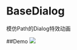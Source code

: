 # BaseDialog
模仿Path的Dialog特效动画

##Demo
![](https://github.com/xfmax/BaseDialog/blob/master/gif/show.gif)
